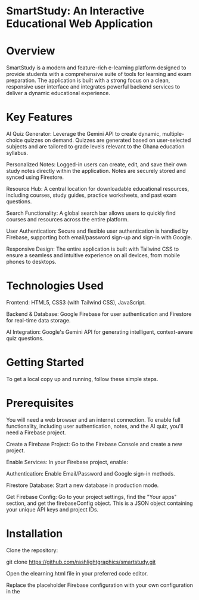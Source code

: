 # SmartStudy: An Interactive Educational Web Application
# Overview
SmartStudy is a modern and feature-rich e-learning platform designed to provide students with a comprehensive suite of tools for learning and exam preparation. The application is built with a strong focus on a clean, responsive user interface and integrates powerful backend services to deliver a dynamic educational experience.

# Key Features
AI Quiz Generator: Leverage the Gemini API to create dynamic, multiple-choice quizzes on demand. Quizzes are generated based on user-selected subjects and are tailored to grade levels relevant to the Ghana education syllabus.

Personalized Notes: Logged-in users can create, edit, and save their own study notes directly within the application. Notes are securely stored and synced using Firestore.

Resource Hub: A central location for downloadable educational resources, including courses, study guides, practice worksheets, and past exam questions.

Search Functionality: A global search bar allows users to quickly find courses and resources across the entire platform.

User Authentication: Secure and flexible user authentication is handled by Firebase, supporting both email/password sign-up and sign-in with Google.

Responsive Design: The entire application is built with Tailwind CSS to ensure a seamless and intuitive experience on all devices, from mobile phones to desktops.

# Technologies Used
Frontend: HTML5, CSS3 (with Tailwind CSS), JavaScript.

Backend & Database: Google Firebase for user authentication and Firestore for real-time data storage.

AI Integration: Google's Gemini API for generating intelligent, context-aware quiz questions.

# Getting Started
To get a local copy up and running, follow these simple steps.

# Prerequisites
You will need a web browser and an internet connection. To enable full functionality, including user authentication, notes, and the AI quiz, you'll need a Firebase project.

Create a Firebase Project: Go to the Firebase Console and create a new project.

Enable Services: In your Firebase project, enable:

Authentication: Enable Email/Password and Google sign-in methods.

Firestore Database: Start a new database in production mode.

Get Firebase Config: Go to your project settings, find the "Your apps" section, and get the firebaseConfig object. This is a JSON object containing your unique API keys and project IDs.

# Installation
Clone the repository:

git clone https://github.com/rashlightgraphics/smartstudy.git

Open the elearning.html file in your preferred code editor.

Replace the placeholder Firebase configuration with your own configuration in the <script> tag.

# Usage
Simply open the elearning.html file in your web browser. You can then:

Browse courses and download resources.

Use the search bar to find specific content.

Sign up or log in to create personalized notes and access the AI Quiz Generator.

Generate a new quiz by selecting a subject and clicking "Generate Quiz".

